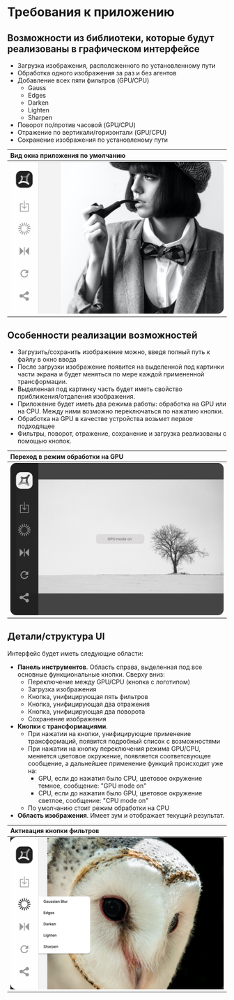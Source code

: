 # Требования к приложению

## Возможности из библиотеки, которые будут реализованы в графическом интерфейсе

* Загрузка изображения, расположенного по установленному пути
* Обработка одного изображения за раз и без агентов
* Добавление всех пяти фильтров (GPU/CPU)
    * Gauss
    * Edges
    * Darken
    * Lighten
    * Sharpen
* Поворот по/против часовой (GPU/CPU)
* Отражение по вертикали/горизонтали (GPU/CPU)
* Сохранение изображения по установленому пути

| Вид окна приложения по умолчанию                                                                                    |
|:--------------------------------------------------------------------------------------------------------------------|
| ![image](https://raw.githubusercontent.com/PolinaSavelyeva/ImageProcessingApp/design/resources/standard_window.png) |

## Особенности реализации возможностей

* Загрузить/сохранить изображение можно, введя полный путь к файлу в окно ввода
* После загрузки изображение появится на выделенной под картинки части экрана и будет меняться по мере каждой примененной трансформации.
* Выделенная под картинку часть будет иметь свойство приближения/отдаления изображения.
* Приложение будет иметь два режима работы: обработка на GPU или на CPU. Между ними возможно переключаться по нажатию кнопки.
* Обработка на GPU в качестве устройства возьмет первое подходящее
* Фильтры, поворот, отражение, сохранение и загрузка реализованы с помощью кнопок.

| Переход в режим обработки на GPU                                                                                 |
|:-----------------------------------------------------------------------------------------------------------------|
| ![image](https://raw.githubusercontent.com/PolinaSavelyeva/ImageProcessingApp/design/resources/GPU_mode.png)     |

## Детали/структура UI

Интерфейс будет иметь следующие области:

* **Панель инструментов**. Область справа, выделенная под все основные функциональные кнопки. Сверху вниз:
  * Переключение между GPU/CPU (кнопка с логотипом)
  * Загрузка изображения
  * Кнопка, унифицирующая пять фильтров
  * Кнопка, унифицирующая два отражения
  * Кнопка, унифицирующая два поворота
  * Сохранение изображения
* **Кнопки с трансформациями**. 
  * При нажатии на кнопки, унифицирующие применение трансформаций, появится подробный список с возможностями
  * При нажатии на кнопку переключения режима GPU/CPU, меняется цветовое окружение, появляется соответсвующее сообщение, а дальнейшее применение функций происходит уже на: 
    * GPU, если до нажатия было CPU, цветовое окружение темное, сообщение: "GPU mode on"
    * СPU, если до нажатия было GPU, цветовое окружение светлое, сообщение: "CPU mode on"
  * По умолчанию стоит режим обработки на CPU
* **Область изображения**. Имеет зум и отображает текущий результат. 

| Активация кнопки фильтров                                                                                              |
|:-----------------------------------------------------------------------------------------------------------------------|
| ![image](https://raw.githubusercontent.com/PolinaSavelyeva/ImageProcessingApp/design/resources/filters_activation.png) |
